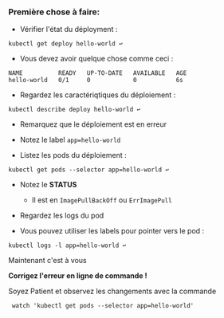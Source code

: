 
### Première chose à faire:


- Vérifier l'état du déployment : 

```
kubectl get deploy hello-world ↩️
```

- Vous devez avoir quelque chose comme ceci :

```
NAME          READY   UP-TO-DATE   AVAILABLE   AGE
hello-world   0/1     0            0           6s
```

- Regardez les caractériqtiques du déploiement :

```
kubectl describe deploy hello-world ↩️
```

- Remarquez que le déploiement est en erreur

- Notez le label `app=hello-world`

- Listez les pods du déploiement :

```
kubectl get pods --selector app=hello-world ↩️
```

- Notez le **STATUS** 

  - Il est en `ImagePullBackOff`  ou `ErrImagePull` 

- Regardez les logs du pod 

- Vous pouvez utiliser les labels pour pointer vers le pod :

```
kubectl logs -l app=hello-world ↩️
```

Maintenant c'est à vous 

**Corrigez l'erreur en ligne de commande !**

Soyez Patient et observez les changements avec la commande  

```
 watch 'kubectl get pods --selector app=hello-world'
```

